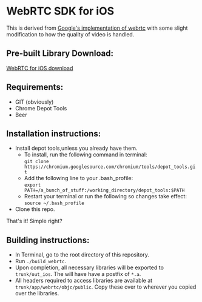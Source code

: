 WebRTC SDK for iOS
==================

This is derived from [Google's implementation of webrtc](https://code.google.com/p/webrtc/) with some slight modification to how the quality of video is handled.

Pre-built Library Download:
----------------
[WebRTC for iOS download](https://webrtc-builds.s3.amazonaws.com/webrtc-ios-libs.zip)

Requirements:
-------------
- GIT (obviously)
- Chrome Depot Tools
- Beer

Installation instructions:
---------------
- Install depot tools,unless you already have them.
	- To install, run the following command in terminal: <br />
	``` git clone https://chromium.googlesource.com/chromium/tools/depot_tools.git ```
	- Add the following line to your .bash_profile:<br /> 
	``` export PATH=/a_bunch_of_stuff:/working_directory/depot_tools:$PATH ```
	- Restart your terminal or run the following so changes take effect:<br />
	``` source ~/.bash_profile ```
- Clone this repo.

That's it! Simple right?

Building instructions:
----------------------
- In Terminal, go to the root directory of this repository.
- Run ``` ./build_webrtc ```.
- Upon completion, all necessary libraries will be exported to ``` trunk/out_ios ```. The will have have a postfix of ``` *.a ```. 
- All headers required to access libraries are available at ``` trunk/app/webrtc/objc/public ```. Copy these over to wherever you copied over the libraries.




